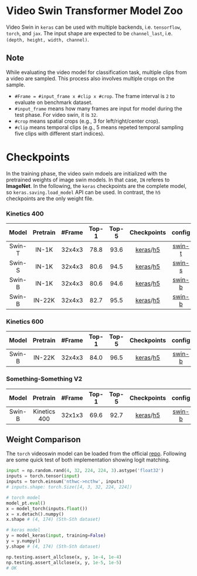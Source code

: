 
# Video Swin Transformer Model Zoo

Video Swin in `keras` can be used with multiple backends, i.e. `tensorflow`, `torch`, and `jax`. The input shape are expected to be `channel_last`, i.e. `(depth, height, width, channel)`.

## Note

While evaluating the video model for classification task, multiple clips from a video are sampled. This process also involves multiple crops on the sample. 

- `#Frame = #input_frame x #clip x #crop`. The frame interval is `2` to evaluate on benchmark dataset. 
- `#input_frame` means how many frames are input for model during the test phase. For video swin, it is `32`.
- `#crop` means spatial crops (e.g., 3 for left/right/center crop).
- `#clip` means temporal clips (e.g., 5 means repeted temporal sampling five clips with different start indices).


# Checkpoints

In the training phase, the video swin mdoels are initialized with the pretrained weights of image swin models. In that case, `IN` referes to **ImageNet**. In the following, the `keras` checkpoints are the complete model, so `keras.saving.load_model` API can be used. In contrast, the `h5` checkpoints are the only weight file.

### Kinetics 400

| Model |  Pretrain  | #Frame | Top-1 | Top-5 | Checkpoints | config |
| :---: | :---: | :---: | :---: | :---: | :---: | :---: | 
|  Swin-T  | IN-1K  | 32x4x3 | 78.8  |  93.6  |   [keras](https://github.com/innat/VideoSwin/releases/download/v2.0/videoswin_tiny_kinetics400_classifier.keras)/[h5](https://github.com/innat/VideoSwin/releases/download/v2.0/videoswin_tiny_kinetics400.weights.h5) | [swin-t](https://github.com/SwinTransformer/Video-Swin-Transformer/blob/master/configs/recognition/swin/swin_tiny_patch244_window877_kinetics400_1k.py)  |
|  Swin-S  | IN-1K  | 32x4x3 | 80.6  |  94.5  |   [keras](https://github.com/innat/VideoSwin/releases/download/v2.0/videoswin_small_kinetics400_classifier.keras)/[h5](https://github.com/innat/VideoSwin/releases/download/v2.0/videoswin_small_kinetics400.weights.h5) | [swin-s](https://github.com/SwinTransformer/Video-Swin-Transformer/blob/master/configs/recognition/swin/swin_small_patch244_window877_kinetics400_1k.py)  |
|  Swin-B  | IN-1K  | 32x4x3 | 80.6  |  94.6  |   [keras](https://github.com/innat/VideoSwin/releases/download/v2.0/videoswin_base_kinetics400_classifier.keras)/[h5](https://github.com/innat/VideoSwin/releases/download/v2.0/videoswin_base_kinetics400.weights.h5) | [swin-b](https://github.com/SwinTransformer/Video-Swin-Transformer/blob/master/configs/recognition/swin/swin_base_patch244_window877_kinetics400_1k.py)  |
|  Swin-B  | IN-22K | 32x4x3 | 82.7  |  95.5  |   [keras](https://github.com/innat/VideoSwin/releases/download/v2.0/videoswin_base_kinetics400_imagenet22k_classifier.keras)/[h5](https://github.com/innat/VideoSwin/releases/download/v2.0/videoswin_base_kinetics400_imagenet22k.weights.h5) | [swin-b](https://github.com/SwinTransformer/Video-Swin-Transformer/blob/master/configs/recognition/swin/swin_base_patch244_window877_kinetics400_22k.py)  |

### Kinetics 600

| Model |  Pretrain  | #Frame | Top-1 | Top-5 | Checkpoints | config |
| :---: | :---: | :---: | :---: | :---: | :---: | :---: | 
|  Swin-B  | IN-22K | 32x4x3 | 84.0  |  96.5  |   [keras](https://github.com/innat/VideoSwin/releases/download/v2.0/videoswin_base_kinetics600_imagenet22k_classifier.keras)/[h5](https://github.com/innat/VideoSwin/releases/download/v2.0/videoswin_base_kinetics600_imagenet22k.weights.h5)  |  [swin-b](https://github.com/SwinTransformer/Video-Swin-Transformer/blob/master/configs/recognition/swin/swin_base_patch244_window877_kinetics600_22k.py)  | 

### Something-Something V2

| Model |  Pretrain  | #Frame | Top-1 | Top-5 | Checkpoints | config |
| :---: | :---: | :---: | :---: | :---: | :---: | :---: | 
|  Swin-B  | Kinetics 400 | 32x1x3 | 69.6  |  92.7  |  [keras](https://github.com/innat/VideoSwin/releases/download/v2.0/videoswin_base_something_something_v2_classifier.keras)/[h5](https://github.com/innat/VideoSwin/releases/download/v2.0/videoswin_base_something_something_v2.weights.h5)  |  [swin-b](https://github.com/SwinTransformer/Video-Swin-Transformer/blob/master/configs/recognition/swin/swin_base_patch244_window1677_sthv2.py)  |


## Weight Comparison

The `torch` videoswin model can be loaded from the official [repo](https://github.com/SwinTransformer/Video-Swin-Transformer). Following are some quick test of both implementation showing logit matching.

```python
input = np.random.rand(4, 32, 224, 224, 3).astype('float32')
inputs = torch.tensor(input)
inputs = torch.einsum('nthwc->ncthw', inputs)
# inputs.shape: torch.Size([4, 3, 32, 224, 224])

# torch model
model_pt.eval()
x = model_torch(inputs.float())
x = x.detach().numpy()
x.shape # (4, 174) (Sth-Sth dataset)

# keras model
y = model_keras(input, training=False)
y = y.numpy()
y.shape # (4, 174) (Sth-Sth dataset)

np.testing.assert_allclose(x, y, 1e-4, 1e-4)
np.testing.assert_allclose(x, y, 1e-5, 1e-5)
# OK
```
